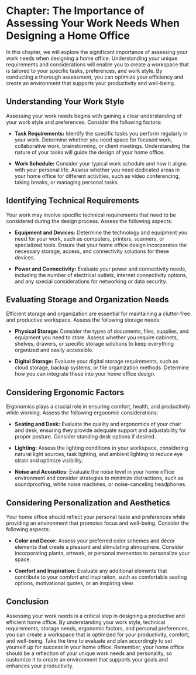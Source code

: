 Chapter: The Importance of Assessing Your Work Needs When Designing a Home Office
=================================================================================

In this chapter, we will explore the significant importance of assessing your work needs when designing a home office. Understanding your unique requirements and considerations will enable you to create a workspace that is tailored to your specific tasks, preferences, and work style. By conducting a thorough assessment, you can optimize your efficiency and create an environment that supports your productivity and well-being.

**Understanding Your Work Style**
---------------------------------

Assessing your work needs begins with gaining a clear understanding of your work style and preferences. Consider the following factors:

* **Task Requirements:** Identify the specific tasks you perform regularly in your work. Determine whether you need space for focused work, collaborative work, brainstorming, or client meetings. Understanding the nature of your tasks will guide the design of your home office.

* **Work Schedule:** Consider your typical work schedule and how it aligns with your personal life. Assess whether you need dedicated areas in your home office for different activities, such as video conferencing, taking breaks, or managing personal tasks.

**Identifying Technical Requirements**
--------------------------------------

Your work may involve specific technical requirements that need to be considered during the design process. Assess the following aspects:

* **Equipment and Devices:** Determine the technology and equipment you need for your work, such as computers, printers, scanners, or specialized tools. Ensure that your home office design incorporates the necessary storage, access, and connectivity solutions for these devices.

* **Power and Connectivity:** Evaluate your power and connectivity needs, including the number of electrical outlets, internet connectivity options, and any special considerations for networking or data security.

**Evaluating Storage and Organization Needs**
---------------------------------------------

Efficient storage and organization are essential for maintaining a clutter-free and productive workspace. Assess the following storage needs:

* **Physical Storage:** Consider the types of documents, files, supplies, and equipment you need to store. Assess whether you require cabinets, shelves, drawers, or specific storage solutions to keep everything organized and easily accessible.

* **Digital Storage:** Evaluate your digital storage requirements, such as cloud storage, backup systems, or file organization methods. Determine how you can integrate these into your home office design.

**Considering Ergonomic Factors**
---------------------------------

Ergonomics plays a crucial role in ensuring comfort, health, and productivity while working. Assess the following ergonomic considerations:

* **Seating and Desk:** Evaluate the quality and ergonomics of your chair and desk, ensuring they provide adequate support and adjustability for proper posture. Consider standing desk options if desired.

* **Lighting:** Assess the lighting conditions in your workspace, considering natural light sources, task lighting, and ambient lighting to reduce eye strain and optimize visibility.

* **Noise and Acoustics:** Evaluate the noise level in your home office environment and consider strategies to minimize distractions, such as soundproofing, white noise machines, or noise-canceling headphones.

**Considering Personalization and Aesthetics**
----------------------------------------------

Your home office should reflect your personal taste and preferences while providing an environment that promotes focus and well-being. Consider the following aspects:

* **Color and Decor:** Assess your preferred color schemes and décor elements that create a pleasant and stimulating atmosphere. Consider incorporating plants, artwork, or personal mementos to personalize your space.

* **Comfort and Inspiration:** Evaluate any additional elements that contribute to your comfort and inspiration, such as comfortable seating options, motivational quotes, or an inspiring view.

**Conclusion**
--------------

Assessing your work needs is a critical step in designing a productive and efficient home office. By understanding your work style, technical requirements, storage needs, ergonomic factors, and personal preferences, you can create a workspace that is optimized for your productivity, comfort, and well-being. Take the time to evaluate and plan accordingly to set yourself up for success in your home office. Remember, your home office should be a reflection of your unique work needs and personality, so customize it to create an environment that supports your goals and enhances your productivity.

